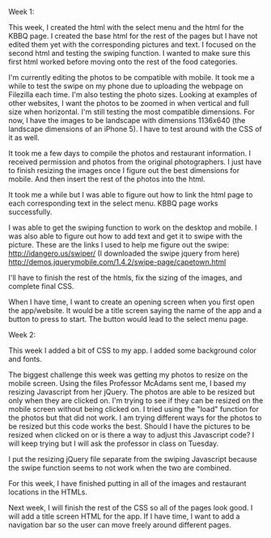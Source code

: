 Week 1:

This week, I created the html with the select menu and the html for the KBBQ page. I created the base html for the rest of the pages but I have not edited them yet with the corresponding pictures and text. I focused on the second html and testing the swiping function. I wanted to make sure this first html worked before moving onto the rest of the food categories.

I'm currently editing the photos to be compatible with mobile. It took me a while to test the swipe on my phone due to uploading the webpage on Filezilla each time. I'm also testing the photo sizes. Looking at examples of other websites, I want the photos to be zoomed in when vertical and full size when horizontal. I'm still testing the most compatible dimensions. For now, I have the images to be landscape with dimensions 1136x640 (the landscape dimensions of an iPhone 5). I have to test around with the CSS of it as well.

It took me a few days to compile the photos and restaurant information. I received permission and photos from the original photographers. I just have to finish resizing the images once I figure out the best dimensions for mobile. And then insert the rest of the photos into the html.

It took me a while but I was able to figure out how to link the html page to each corresponding text in the select menu. KBBQ page works successfully.

I was able to get the swiping function to work on the desktop and mobile. I was also able to figure out how to add text and get it to swipe with the picture. These are the links I used to help me figure out the swipe:
http://idangero.us/swiper/ (I downloaded the swipe jquery from here)
http://demos.jquerymobile.com/1.4.2/swipe-page/capetown.html

I'll have to finish the rest of the htmls, fix the sizing of the images, and complete final CSS.

When I have time, I want to create an opening screen when you first open the app/website. It would be a title screen saying the name of the app and a button to press to start. The button would lead to the select menu page.


Week 2:

This week I added a bit of CSS to my app. I added some background color and fonts.

The  biggest challenge this week was getting my photos to resize on the mobile screen. Using the files Professor McAdams sent me, I based my resizing Javascript from her jQuery. The photos are able to be resized but only when they are clicked on. I'm trying to see if they can be resized on the mobile screen without being clicked on. I tried using the "load" function for the photos but that did not work. I am trying different ways for the photos to be resized but this code works the best. Should I have the pictures to be resized when clicked on or is there a way to adjust this Javascript code? I will keep trying but I will ask the professor in class on Tuesday.

I put the resizing jQuery file separate from the swiping Javascript because the swipe function seems to not work when the two are combined.

For this week, I have finished putting in all of the images and restaurant locations in the HTMLs.

Next week, I will finish the rest of the CSS so all of the pages look good. I will add a title screen HTML for the app. If I have time, I want to add a navigation bar so the user can move freely around different pages. 
